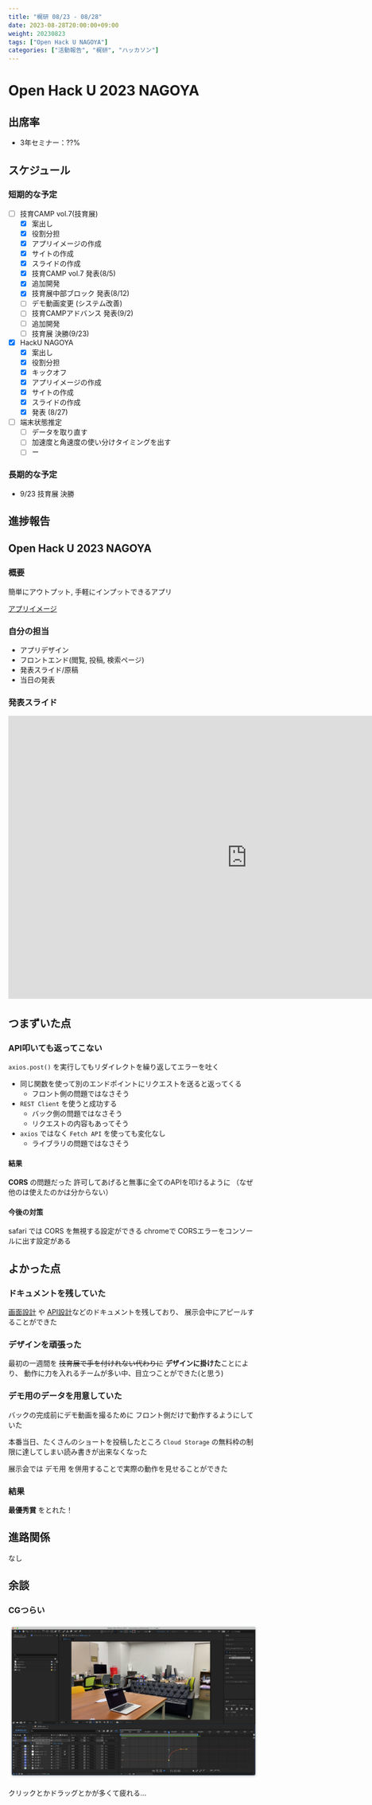 ```yaml
---
title: "梶研 08/23 - 08/28"
date: 2023-08-28T20:00:00+09:00
weight: 20230823
tags: ["Open Hack U NAGOYA"]
categories: ["活動報告", "梶研", "ハッカソン"]
---
```



# Open Hack U 2023 NAGOYA

## 出席率
- 3年セミナー：??%

## スケジュール
### 短期的な予定
- [ ] 技育CAMP vol.7(技育展)
  - [x] 案出し
  - [x] 役割分担
  - [x] アプリイメージの作成
  - [x] サイトの作成
  - [x] スライドの作成
  - [x] 技育CAMP vol.7 発表(8/5)
  - [x] 追加開発
  - [x] 技育展中部ブロック 発表(8/12)
  - [ ] デモ動画変更 (システム改善)
  - [ ] 技育CAMPアドバンス 発表(9/2)
  - [ ] 追加開発
  - [ ] 技育展 決勝(9/23)
- [x] HackU NAGOYA
  - [x] 案出し
  - [x] 役割分担
  - [x] キックオフ
  - [x] アプリイメージの作成
  - [x] サイトの作成
  - [x] スライドの作成
  - [x] 発表 (8/27)
- [ ] 端末状態推定
    - [ ] データを取り直す
    - [ ] 加速度と角速度の使い分けタイミングを出す
    - [ ] ー

### 長期的な予定
- 9/23 技育展 決勝

## 進捗報告
## Open Hack U 2023 NAGOYA
### 概要
簡単にアウトプット,
手軽にインプットできるアプリ

[アプリイメージ](https://kjlb.esa.io/posts/4533)

### 自分の担当
- アプリデザイン
- フロントエンド(閲覧, 投稿, 検索ページ)
- 発表スライド/原稿
- 当日の発表

### 発表スライド
<iframe src="https://docs.google.com/presentation/d/e/2PACX-1vRuqeCspR7sKMl35oS5SppyzgdpkSGlv-pd3PqUIKttIFcsCW_sQDY7lmfDj5BPKOOxjOBHOAz3p3vh/embed?start=true&loop=false&delayms=3000" frameborder="0" width="960" height="569" allowfullscreen="true" mozallowfullscreen="true" webkitallowfullscreen="true"></iframe>

## つまずいた点
### API叩いても返ってこない
`axios.post()`  を実行してもリダイレクトを繰り返してエラーを吐く
- 同じ関数を使って別のエンドポイントにリクエストを送ると返ってくる
    - フロント側の問題ではなさそう
- `REST Client` を使うと成功する
    - バック側の問題ではなさそう
    - リクエストの内容もあってそう
- `axios` ではなく `Fetch API` を使っても変化なし
    - ライブラリの問題ではなさそう

#### 結果
**CORS** の問題だった
許可してあげると無事に全てのAPIを叩けるように
（なぜ他のは使えたのかは分からない）

#### 今後の対策
safari では CORS を無視する設定ができる
chromeで CORSエラーをコンソールに出す設定がある

## よかった点
### ドキュメントを残していた
[画面設計](https://kjlb.esa.io/posts/4533) や [API設計](https://kjlb.esa.io/posts/4495)などのドキュメントを残しており、
展示会中にアピールすることができた


### デザインを頑張った
最初の一週間を ~~技育展で手を付けれない代わりに~~ **デザインに掛けた**ことにより、
動作に力を入れるチームが多い中、目立つことができた(と思う)


### デモ用のデータを用意していた
バックの完成前にデモ動画を撮るために
フロント側だけで動作するようにしていた

本番当日、たくさんのショートを投稿したところ
`Cloud Storage` の無料枠の制限に達してしまい読み書きが出来なくなった

展示会では デモ用 を併用することで実際の動作を見せることができた

### 結果
**最優秀賞** をとれた！


## 進路関係
なし

## 余談
### CGつらい
![After Effects](images/ae.png)

クリックとかドラッグとかが多くて疲れる...
